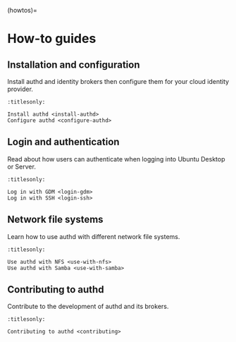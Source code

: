 (howtos)=

# How-to guides

## Installation and configuration

Install authd and identity brokers then configure them for your cloud identity
provider.

```{toctree}
:titlesonly:

Install authd <install-authd>
Configure authd <configure-authd>
```

## Login and authentication

Read about how users can authenticate when
logging into Ubuntu Desktop or Server.


```{toctree}
:titlesonly:

Log in with GDM <login-gdm>
Log in with SSH <login-ssh>
```

## Network file systems

Learn how to use authd with different network file systems.

```{toctree}
:titlesonly:

Use authd with NFS <use-with-nfs>
Use authd with Samba <use-with-samba>
```

## Contributing to authd

Contribute to the development of authd and its brokers.

```{toctree}
:titlesonly:

Contributing to authd <contributing>
```
